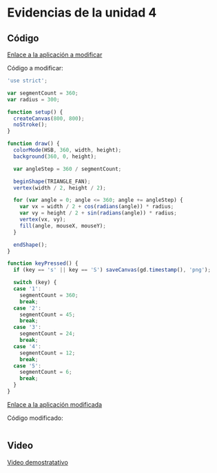 # Evidencias de la unidad 4

## Código

[Enlace a la aplicación a modificar](https://editor.p5js.org/generative-design/sketches/P_1_1_2_01)

Código a modificar:

``` js
'use strict';

var segmentCount = 360;
var radius = 300;

function setup() {
  createCanvas(800, 800);
  noStroke();
}

function draw() {
  colorMode(HSB, 360, width, height);
  background(360, 0, height);

  var angleStep = 360 / segmentCount;

  beginShape(TRIANGLE_FAN);
  vertex(width / 2, height / 2);

  for (var angle = 0; angle <= 360; angle += angleStep) {
    var vx = width / 2 + cos(radians(angle)) * radius;
    var vy = height / 2 + sin(radians(angle)) * radius;
    vertex(vx, vy);
    fill(angle, mouseX, mouseY);
  }

  endShape();
}

function keyPressed() {
  if (key == 's' || key == 'S') saveCanvas(gd.timestamp(), 'png');

  switch (key) {
  case '1':
    segmentCount = 360;
    break;
  case '2':
    segmentCount = 45;
    break;
  case '3':
    segmentCount = 24;
    break;
  case '4':
    segmentCount = 12;
    break;
  case '5':
    segmentCount = 6;
    break;
  }
}

```

[Enlace a la aplicación modificada](URL)

Código modificado:

``` js

```

## Video

[Video demostratativo](URL)





